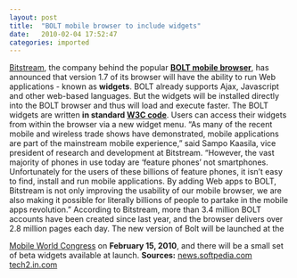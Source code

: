 ```yaml
---
layout: post
title:  "BOLT mobile browser to include widgets"
date:   2010-02-04 17:52:47
categories: imported
---
```

[Bitstream][1], the company behind the popular **[BOLT mobile browser][2]**, has announced that version 1.7 of its browser will have the ability to run Web applications - known as **widgets**. BOLT already supports Ajax, Javascript and other web-based languages. But the widgets will be installed directly into the BOLT browser and thus will load and execute faster. The BOLT widgets are written **in standard [W3C code][3]**. Users can access their widgets from within the browser via a new widget menu. “As many of the recent mobile and wireless trade shows have demonstrated, mobile applications are part of the mainstream mobile experience,” said Sampo Kaasila, vice president of research and development at Bitstream. “However, the vast majority of phones in use today are ‘feature phones’ not smartphones. Unfortunately for the users of these billions of feature phones, it isn’t easy to find, install and run mobile applications. By adding Web apps to BOLT, Bitstream is not only improving the usability of our mobile browser, we are also making it possible for literally billions of people to partake in the mobile apps revolution.”<!--more--> According to Bitstream, more than 3.4 million BOLT accounts have been created since last year, and the browser delivers over 2.8 million pages each day. The new version of Bolt will be launched at the 

[Mobile World Congress][4] on **February 15, 2010**, and there will be a small set of beta widgets available at launch. **Sources:** [news.softpedia.com][5] [tech2.in.com][6]

[1]: http://www.bitstream.com/
[2]: http://boltbrowser.com/
[3]: http://www.w3.org/TR/widgets/
[4]: http://www.mobileworldcongress.com/index.htm
[5]: http://news.softpedia.com/news/BOLT-Selected-Default-Browser-for-KC-Mobile-s-Handsets-131907.shtml
[6]: http://tech2.in.com/india/news/mobile-phones/bolt-mobile-browser-to-get-widgets/107622/0